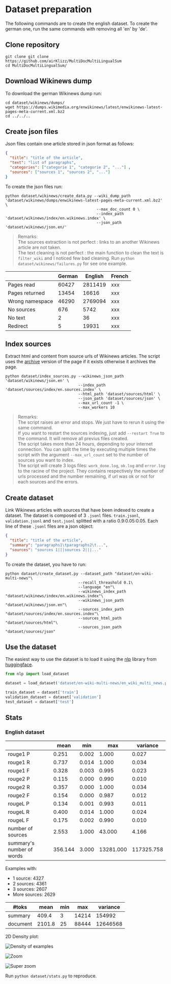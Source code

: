# Dataset preparation

The following commands are to create the english dataset. To create the german one, run the same commands with removing all 'en' by 'de'.

## Clone repository 

```
git clone git clone https://github.com/airKlizz/MultiDocMultiLingualSum
cd MultiDocMultiLingualSum/
```

## Download Wikinews dump

To download the german Wikinews dump run:

```
cd dataset/wikinews/dumps/
wget https://dumps.wikimedia.org/enwikinews/latest/enwikinews-latest-pages-meta-current.xml.bz2
cd ../../..
```

## Create json files

Json files contain one article stored in json format as follows:

```json
{
  "title": "title of the article", 
  "text": "list of paragraphs", 
  "categories": ["categorie 1", "categorie 2", "..."] ,
  "sources": ["sources 1", "sources 2", "..."] 
}
```

To create the json files run:

```
python dataset/wikinews/create_data.py --wiki_dump_path 'dataset/wikinews/dumps/enwikinews-latest-pages-meta-current.xml.bz2' \
                                        --max_doc_count 0 \
                                        --index_path 'dataset/wikinews/index/en.wikinews.index' \
                                        --json_path 'dataset/wikinews/json.en/'
```

> Remarks: \
> The sources extraction is not perfect : links to an another Wikinews article are not taken.\
> The text cleaning is not perfect : the main function to clean the text is ``filter_wiki`` and I noticed few bad cleaning. Run ``python dataset/wikinews/failures.py`` for see one example.

|        | German | English | French |
| --- | --- | --- | --- |
|Pages read | 60427 | 2811419 | xxx |
|Pages returned | 13454 | 16616 | xxx |
|Wrong namespace | 46290 | 2769094 | xxx |
|No sources | 676 | 5742 | xxx |
|No text | 2 | 36 | xxx |
|Redirect | 5 | 19931 | xxx |

## Index sources

Extract html and content from source urls of Wikinews articles. The script uses the [archive](https://web.archive.org/) version of the page if it exists otherwise it archives the page.

```
python dataset/index_sources.py --wikinews_json_path 'dataset/wikinews/json.en' \
                                --index_path 'dataset/sources/index/en.sources.index' \
                                --html_path 'dataset/sources/html' \
                                --json_path 'dataset/sources/json' \
                                --max_url_count -1 \
                                --max_workers 10
```

> Remarks: \
> The script raises an error and stops. We just have to rerun it using the same command.\
> If you want to restart the sources indexing, just add ``--restart True`` to the command. It will remove all previus files created.\
> The script takes more than 24 hours, depending to your internet connection. You can split the time by executing multiple times the script with the argument ``--max_url_count`` set to the number of sources you want to index.\
> The script will create 3 logs files: ``work_done.log``, ``ok.log`` and ``error.log`` to the racine of the project. They contains respectively the number of urls processed and the number remaining, if url was ok or not for each sources and the errors.

## Create dataset

Link Wikinews articles with sources that have been indexed to create a dataset. The dataset is composed of 3 ``.jsonl`` files. ``train.jsonl``, ``validation.jsonl`` and ``test.jsonl`` splitted with a ratio 0.9:0.05:0.05. Each line of these ``.jsonl`` files are a json object: 

```json
{
  "title": "title of the article", 
  "summary": "paragraphs1\tparagraphs2\t...",
  "sources": "sources 1|||sources 2|||..."
}
```

To create the dataset, you have to run:

```
python dataset/create_dataset.py --dataset_path "dataset/en-wiki-multi-news"\
                                --recall_threashold 0.1\
                                --language "en"\
                                --wikinews_index_path "dataset/wikinews/index/en.wikinews.index"\
                                --wikinews_json_path "dataset/wikinews/json.en"\
                                --sources_index_path "dataset/sources/index/en.sources.index"\
                                --sources_html_path "dataset/sources/html"\
                                --sources_json_path "dataset/sources/json"
```

## Use the dataset 

The easiest way to use the dataset is to load it using the [nlp](https://github.com/huggingface/nlp) library from [huggingface](https://huggingface.co/).

```python
from nlp import load_dataset

dataset = load_dataset('dataset/en-wiki-multi-news/en_wiki_multi_news.py', cache_dir='dataset/.en-wiki-multi-news-cache')

train_dataset = dataset['train']
validation_dataset = dataset['validation']
test_dataset = dataset['test']
```

## Stats

### English dataset

|       | mean | min | max | variance |
| --- | --- | --- | --- | --- |
| rouge1 P | 0.251 | 0.002 | 1.000 | 0.027 |
| rouge1 R | 0.737 | 0.014 | 1.000 | 0.034 |
| rouge1 F | 0.328 | 0.003 | 0.995 | 0.023 |
| rouge2 P | 0.115 | 0.000 | 0.990 | 0.010 |
| rouge2 R | 0.357 | 0.000 | 1.000 | 0.034 |
| rouge2 F | 0.154 | 0.000 | 0.987 | 0.012 |
| rougeL P | 0.134 | 0.001 | 0.993 | 0.011 |
| rougeL R | 0.400 | 0.014 | 1.000 | 0.024 |
| rougeL F | 0.175 | 0.002 | 0.990 | 0.010 |
| number of sources | 2.553 | 1.000 | 43.000 | 4.166 |
| summary's number of words | 356.144 | 3.000 | 13281.000 | 117325.758 |

Examples with:
- 1 source: 4327
- 2 sources: 4361
- 3 sources: 2607
- More sources: 2629

| #toks | mean | min | max | variance |
| ----- | ---- | --- | --- | -------- |
| summary | 409.4 | 3 | 14214 | 154992 |
| document | 2101.8 | 25 | 88444 | 12646568 |

2D Density plot:

![Density of examples](plot_2d_density/2d_density.png)

![Zoom](plot_2d_density/2d_density_zoom.png)

![Super zoom](plot_2d_density/2d_density_super_zoom.png)

Run ``python dataset/stats.py`` to reproduce.
